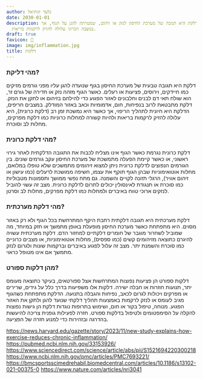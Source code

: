 ```yaml
---
author: גלעד קותיאל
date: 2030-01-01
description: דלקת היא תגובה של מערכת החיסון לנזק או זיהום, שמטרתה להגן על הגוף, אך
  במצבה הכרוני עלולה להזיק לרקמות בריאות.
draft: true
favicon: 🤕
image: img/inflammation.jpg
title: דלקות
---
```


### מהי דליקת?

דלקת היא תגובה טבעית של מערכת החיסון בגוף שנועדה להגן עליו מפני גורמים מזיקים כמו חיידקים, וירוסים, פציעות או רעלים. 
כאשר הגוף מזהה נזק או חדירה של גורם זר, הוא שולח תאי דם לבנים וחלבונים לאזור הפגוע כדי להילחם בזיהום או לתקן את הנזק. 
דלקת מתבטאת לרוב בנפיחות, חום, אדמומיות וכאב באזור המודלק. 
במצבים חריפים, הדלקת היא חיונית לתהליך הריפוי, אך כאשר היא נמשכת זמן רב (דלקת כרונית), היא עלולה להזיק לרקמות בריאות ולהיות קשורה למחלות כרוניות כמו דלקת מפרקים, מחלות לב וסוכרת.

### מהי דלקת כרונית?

דלקת כרונית נגרמת כאשר הגוף אינו מצליח לכבות את התגובה הדלקתית לאחר גירוי ראשוני, או כאשר קיימת הפעלה מתמשכת של מערכת החיסון עקב גורמים שונים. בין הגורמים הנפוצים לדלקת כרונית ניתן למצוא זיהומים מתמשכים שלא טופלו במלואם, מחלות אוטואימוניות שבהן הגוף תוקף את עצמו, חשיפה ממושכת לרעלים (כמו עישון או זיהום אוויר), הרגלי תזונה לקויים והשמנה. גם מתח נפשי ממושך ותסמונות מטבוליות כמו סוכרת או תנגודת לאינסולין יכולים לתרום לדלקת כרונית. מצב זה עשוי להוביל לנזקים ארוכי טווח באיברים ולמחלות כמו דלקת מפרקים, מחלות לב וסרטן.

### מהי דלקת מערכתית?

דלקת מערכתית היא תגובה דלקתית רחבת היקף המתרחשת בכל הגוף ולא רק באזור מסוים. 
היא מתפתחת כאשר מערכת החיסון מופעלת באופן מתמשך או חזק במיוחד, מה שמוביל לשחרור מוגבר של חומרים דלקתיים למחזור הדם. 
דלקת מערכתית עשויה להיגרם כתוצאה מזיהומים קשים (כמו ספסיס), מחלות אוטואימוניות, או מצבים כרוניים כמו סוכרת והשמנת יתר. 
מצב זה עלול לפגוע באיברים וברקמות שונות ולגרום לנזק מתמשך אם אינו מטופל כראוי.

### מהן דלקות ספורט?

דלקות ספורט הן פציעות נפוצות המתרחשות אצל ספורטאים, בעיקר כתוצאה מעומס יתר, תנועות חוזרות או חבלה ישירה. דלקות אלו משפיעות בדרך כלל על גידים, שרירים או מפרקים ויכולות לגרום לכאב, נפיחות והגבלה בתנועה. הדלקת מתפתחת כשהגוף מגיב לעומס או לנזק לרקמות באמצעות תהליך דלקתי שנועד להגן ולתקן את האזור הפגוע. מנוחה, טיפול בקור או חום, ושימוש בתרופות נוגדות דלקת הן גישות נפוצות להקלה על הסימפטומים ולטיפול בדלקות ספורט. חזרה לפעילות גופנית צריכה להיעשות בהדרגה ובזהירות כדי למנוע חזרה של הפציעה.

https://news.harvard.edu/gazette/story/2023/11/new-study-explains-how-exercise-reduces-chronic-inflammation/
https://pubmed.ncbi.nlm.nih.gov/33153926/
https://www.sciencedirect.com/science/article/abs/pii/S1521694220300218
https://www.ncbi.nlm.nih.gov/pmc/articles/PMC7693221/
https://bmcsportsscimedrehabil.biomedcentral.com/articles/10.1186/s13102-021-00375-0
https://www.nature.com/articles/nri3041
